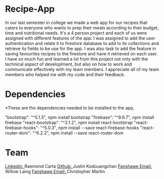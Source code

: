 # Recipe-App

In our last semester in college we made a web app for our recipes that caters to everyone who wants to prep their meals according to their budget, time and nutritional needs. It's a 4 person project and each of us were assigned with different features of the app. I was assigned to add the user authentication and relate it to firestore database to add to its collections and retrieve its fields to be use for the app. I was also task to add the feature in saving favourites recipes to the firestore and have it retrieved on each user. I have so much fun and learned a lot from this project not only with the technical aspect of developlment, but also on how to work and  communicate effectively with my team members. I appreciate all of my team members who helped me with my code and their feedback.


# Dependencies

*These are the dependencies needed to be installed to the app,

"bootstrap": "^5.1.3",            npm install bootstrap
"firebase": "^9.6.7",             npm install firebase
"react-bootstrap": "^2.1.2",      npm install react-bootstrap
"react-firebase-hooks": "^5.0.3", npm install --save react-firebase-hooks
"react-router-dom": "^6.2.2",     npm install --save react-router-dom

# Team
 [Linkedin: ](https://www.linkedin.com/in/raemondcarta/)Raemond Carta 
 [Github: ](https://github.com/JVKod/) Justin Kodouangchan
 [Fanshawe Email: ](w_laing@fanshaweonline.ca)  Willow Laing
  [Fanshawe Email: ](c_martin123019@fanshaweonline.ca) Christopher Martin


